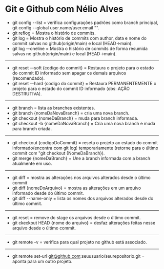 # Git e Github com Nélio Alves

- git config --list = verifica configurações padrões como branch principal, git config --global user.name/user.email "".
- git reflog = Mostra o histório de commits.
- git log = Mostra o histório de commits com author, data e nome do commit salvas no github(origin/main) e local (HEAD->main).
- git log --oneline = Mostra o histório de commits de forma resumida salvas no github(origin/main) e local (HEAD->main).

---

- git reset --soft {codigo do commit} = Restaura o projeto para o estado do commit ID informado sem apagar os demais arquivos (recomendado).
- git reset --hard {codigo do commit} = Restaura PERMANENTEMENTE o projeto para o estado do commit ID informado (obs: AÇÂO DESTRUTIVA).

---

- git branch = lista as branches existentes.
- git branch {nomeDaNovaBranch} = cria uma nova branch.
- git checkout {nomeDaBranch} = muda para branch informada.
- git checkout -b {nomeDaNovaBranch} = Cria uma nova branch e muda para branch criada.

---

- git checkout {codigoDoCommit} = reseta o projeto ao estado do commit informado(encontra com git log) temporariamente (retorne para o último commit com "git checkout {NomeDaBranch}).
- git merge {nomeDaBranch} = Une a branch informada com a branch atualmente em uso.
---
- git diff = mostra as alterações nos arquivos alterados desde o último commit
- git diff {nomeDoArquivo} = mostra as alterações em um arquivo informado desde do último commit.
- git diff --name-only = lista os nomes dos arquivos alterados desde do último commit.


---

- git reset = remove do stage os arquivos desde o último commit.
- git ckeckout HEAD {nome do arquivo} = desfaz alterações feitas nesse arquivo desde o último commit.

---

- git remote -v = verifica para qual projeto no github está associado.

---

- git remote set-url git@github.com:seuusuario/seurepositorio.git = aponta para um outro projeto.

